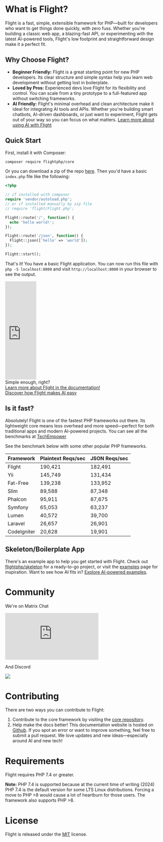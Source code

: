 # What is Flight?

Flight is a fast, simple, extensible framework for PHP—built for developers who want to get things done quickly, with zero fuss. Whether you're building a classic web app, a blazing-fast API, or experimenting with the latest AI-powered tools, Flight's low footprint and straightforward design make it a perfect fit.

## Why Choose Flight?

- **Beginner Friendly:** Flight is a great starting point for new PHP developers. Its clear structure and simple syntax help you learn web development without getting lost in boilerplate.
- **Loved by Pros:** Experienced devs love Flight for its flexibility and control. You can scale from a tiny prototype to a full-featured app without switching frameworks.
- **AI Friendly:** Flight's minimal overhead and clean architecture make it ideal for integrating AI tools and APIs. Whether you're building smart chatbots, AI-driven dashboards, or just want to experiment, Flight gets out of your way so you can focus on what matters. [Learn more about using AI with Flight](/learn/ai)

## Quick Start

First, install it with Composer:

```bash
composer require flightphp/core
```

Or you can download a zip of the repo [here](https://github.com/flightphp/core). Then you'd have a basic `index.php` file like the following:

```php
<?php

// if installed with composer
require 'vendor/autoload.php';
// or if installed manually by zip file
// require 'flight/Flight.php';

Flight::route('/', function() {
  echo 'hello world!';
});

Flight::route('/json', function() {
  Flight::json(['hello' => 'world']);
});

Flight::start();
```

That's it! You have a basic Flight application. You can now run this file with `php -S localhost:8000` and visit `http://localhost:8000` in your browser to see the output.

<div class="flight-block-video">
  <div class="row">
    <div class="col-12 col-md-6 position-relative video-wrapper">
      <iframe class="video-bg" width="100vw" height="315" src="https://www.youtube.com/embed/VCztp1QLC2c?si=W3fSWEKmoCIlC7Z5" title="YouTube video player" frameborder="0" allow="accelerometer; autoplay; clipboard-write; encrypted-media; gyroscope; picture-in-picture; web-share" allowfullscreen></iframe>
    </div>
    <div class="col-12 col-md-6 text-center mt-5 pt-5">
      <span class="fligth-title-video">Simple enough, right?</span>
      <br>
      <a href="https://docs.flightphp.com/learn">Learn more about Flight in the documentation!</a>
      <br>
      <a href="/learn/ai" class="btn btn-primary mt-3">Discover how Flight makes AI easy</a>
    </div>
  </div>
</div>

## Is it fast?

Absolutely! Flight is one of the fastest PHP frameworks out there. Its lightweight core means less overhead and more speed—perfect for both traditional apps and modern AI-powered projects. You can see all the benchmarks at [TechEmpower](https://www.techempower.com/benchmarks/#section=data-r18&hw=ph&test=frameworks)

See the benchmark below with some other popular PHP frameworks.

| Framework | Plaintext Reqs/sec | JSON Reqs/sec |
| --------- | ------------ | ------------ |
| Flight      | 190,421    | 182,491 |
| Yii         | 145,749    | 131,434 |
| Fat-Free    | 139,238    | 133,952 |
| Slim        | 89,588     | 87,348  |
| Phalcon     | 95,911     | 87,675  |
| Symfony     | 65,053     | 63,237  |
| Lumen       | 40,572     | 39,700  |
| Laravel     | 26,657     | 26,901  |
| CodeIgniter | 20,628     | 19,901  |

## Skeleton/Boilerplate App

There's an example app to help you get started with Flight. Check out [flightphp/skeleton](https://github.com/flightphp/skeleton) for a ready-to-go project, or visit the [examples](examples) page for inspiration. Want to see how AI fits in? [Explore AI-powered examples](/learn/ai).

# Community

We're on Matrix Chat

[![Matrix](https://img.shields.io/matrix/flight-php-framework%3Amatrix.org?server_fqdn=matrix.org&style=social&logo=matrix)](https://matrix.to/#/#flight-php-framework:matrix.org)

And Discord

[![](https://dcbadge.limes.pink/api/server/https://discord.gg/Ysr4zqHfbX)](https://discord.gg/Ysr4zqHfbX)

# Contributing

There are two ways you can contribute to Flight:

1. Contribute to the core framework by visiting the [core repository](https://github.com/flightphp/core).
2. Help make the docs better! This documentation website is hosted on [Github](https://github.com/flightphp/docs). If you spot an error or want to improve something, feel free to submit a pull request. We love updates and new ideas—especially around AI and new tech!

# Requirements

Flight requires PHP 7.4 or greater.

**Note:** PHP 7.4 is supported because at the current time of writing (2024) PHP 7.4 is the default version for some LTS Linux distributions. Forcing a move to PHP >8 would cause a lot of heartburn for those users. The framework also supports PHP >8.

# License

Flight is released under the [MIT](https://github.com/flightphp/core/blob/master/LICENSE) license.